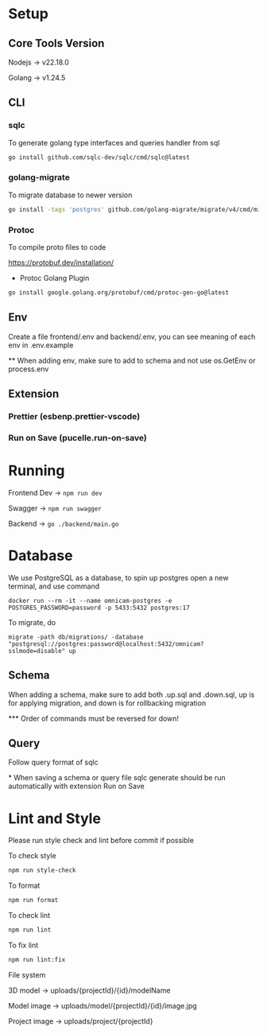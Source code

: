 # Setup

## Core Tools Version

Nodejs -> v22.18.0

Golang -> v1.24.5

## CLI

### sqlc

To generate golang type interfaces and queries handler from sql

```bash
go install github.com/sqlc-dev/sqlc/cmd/sqlc@latest
```

### golang-migrate

To migrate database to newer version

```bash
go install -tags 'postgres' github.com/golang-migrate/migrate/v4/cmd/migrate@latest
```

### Protoc

To compile proto files to code

https://protobuf.dev/installation/

- Protoc Golang Plugin

```bash
go install google.golang.org/protobuf/cmd/protoc-gen-go@latest
```

## Env

Create a file frontend/.env and backend/.env, you can see meaning of each env in .env.example

\*\* When adding env, make sure to add to schema and not use os.GetEnv or process.env

## Extension

### Prettier (esbenp.prettier-vscode)

### Run on Save (pucelle.run-on-save)

# Running

Frontend Dev -> `npm run dev`

Swagger -> `npm run swagger`

Backend -> `go ./backend/main.go`

# Database

We use PostgreSQL as a database, to spin up postgres open a new terminal, and use command

`docker run --rm -it --name omnicam-postgres -e POSTGRES_PASSWORD=password -p 5433:5432 postgres:17`

To migrate, do

`migrate -path db/migrations/ -database "postgresql://postgres:password@localhost:5432/omnicam?sslmode=disable" up`

## Schema

When adding a schema, make sure to add both .up.sql and .down.sql, up is for applying migration, and down is for rollbacking migration

\*\*\* Order of commands must be reversed for down!

## Query

Follow query format of sqlc

\* When saving a schema or query file sqlc generate should be run automatically with extension Run on Save

# Lint and Style

Please run style check and lint before commit if possible

To check style

```bash
npm run style-check
```

To format

```bash
npm run format
```

To check lint

```bash
npm run lint
```

To fix lint

```bash
npm run lint:fix
```

File system

3D model -> uploads/{projectId}/{id}/modelName

Model image -> uploads/model/{projectId}/{id}/image.jpg

Project image -> uploads/project/{projectId}
